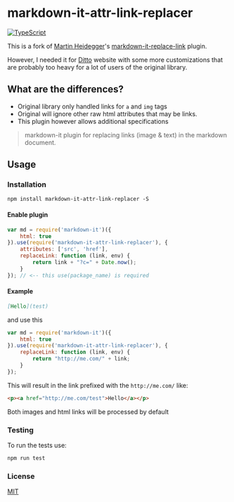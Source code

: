 # markdown-it-attr-link-replacer

[![TypeScript](https://badges.frapsoft.com/typescript/love/typescript.svg?v=101)](https://github.com/ellerbrock/typescript-badges/)

This is a fork of [Martin Heidegger](https://github.com/martinheidegger)'s [markdown-it-replace-link](https://github.com/martinheidegger/markdown-it-replace-link) plugin.

However, I needed it for [Ditto](https://www.ditto.live) website with some more customizations that are probably too heavy for a lot of users of the original library. 

## What are the differences?

* Original library only handled links for `a` and `img` tags
* Original will ignore other raw html attributes that may be links.
* This plugin however allows additional specifications 


> markdown-it plugin for replacing links (image & text) in the markdown document.

## Usage

### Installation

```
npm install markdown-it-attr-link-replacer -S
```

#### Enable plugin

```js
var md = require('markdown-it')({
    html: true    
}).use(require('markdown-it-attr-link-replacer'), {
    attributes: ['src', 'href'],
    replaceLink: function (link, env) {
        return link + "?c=" + Date.now();
    }
}); // <-- this use(package_name) is required
```

#### Example

```md
[Hello](test)
```

and use this

```js
var md = require('markdown-it')({
    html: true
}).use(require('markdown-it-attr-link-replacer'), {
    replaceLink: function (link, env) {
        return "http://me.com/" + link;
    }
});
```


This will result in the link prefixed with the `http://me.com/` like:

```html
<p><a href="http://me.com/test">Hello</a></p>
```

Both images and html links will be processed by default

### Testing

To run the tests use:
```bash
npm run test
```

### License

[MIT](./LICENSE)
